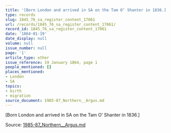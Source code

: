 ```yaml
---
title: '[Born London and arrived in SA on the Tam O’ Shanter in 1836.]'
type: records
slug: 1845_76_sa_register_content_17061
url: /records/1845_76_sa_register_content_17061/
record_id: 1845_76_sa_register_content_17061
date: '1864-01-19'
date_display: null
volume: null
issue_number: null
page: '1'
article_type: other
issue_reference: 19 January 1864, page 1
people_mentioned: []
places_mentioned:
- London
- SA
topics:
- birth
- migration
source_document: 1985-87_Northern__Argus.md
---
```


[Born London and arrived in SA on the Tam O’ Shanter in 1836.]

Source: [1985-87_Northern__Argus.md](/downloads/markdown/1985-87_Northern__Argus.md)
